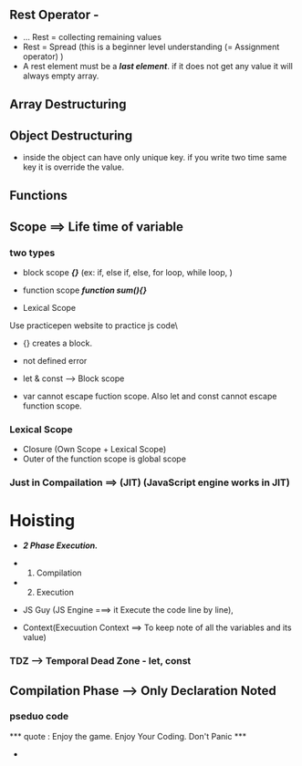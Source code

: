   ## Rest Operator -
  - ... Rest = collecting remaining values
 -  Rest = Spread  (this is a beginner level understanding (= Assignment operator) )
 - A rest element must be a ***last element***. if it does not get any value it will always empty array.

 ## Array Destructuring  
 ## Object Destructuring
 - inside the object can have only unique key. if you write two time same key it is override the value.

 ## Functions 

 ## Scope   ==> Life time of variable
 ### two types 
  - block scope ***{}*** (ex: if, else if, else, for loop, while loop, ) 
    
  - function scope ***function sum(){}***
  - Lexical Scope

  Use practicepen website to practice js code\

  - {} creates a block. 
- not defined error

- let  & const --> Block scope
- var cannot escape fuction scope. Also let and const cannot escape function scope.
### Lexical Scope 
  - Closure (Own Scope + Lexical Scope) 
  - Outer of the function scope is global scope

### Just in Compailation ==> (JIT) (JavaScript engine works in JIT)
# Hoisting 
- ***2 Phase Execution.***
- 1. Compilation
- 2. Execution

- JS Guy (JS Engine ===> it Execute the code line by line), 
- Context(Execuution Context  ==> To keep note of all the variables and its value)

### TDZ --> Temporal Dead Zone - let, const
## Compilation Phase --> Only Declaration Noted
### pseduo code

*** quote : Enjoy the game. Enjoy Your Coding. Don't Panic ***


 
- 
